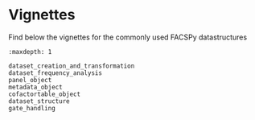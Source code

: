 # Vignettes

Find below the vignettes for the commonly used FACSPy datastructures

```{toctree}
:maxdepth: 1

dataset_creation_and_transformation
dataset_frequency_analysis
panel_object
metadata_object
cofactortable_object
dataset_structure
gate_handling

```
